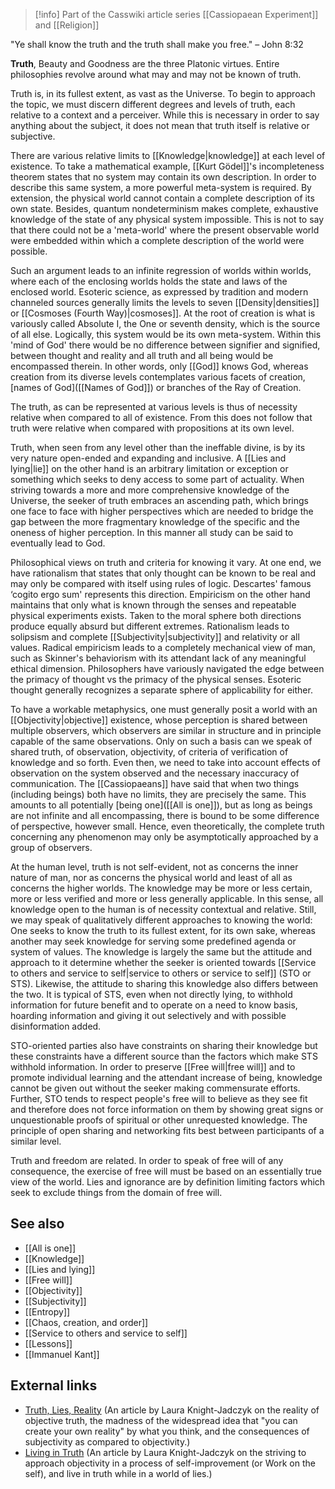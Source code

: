 
> [!info] Part of the Casswiki article series [[Cassiopaean Experiment]] and [[Religion]]

"Ye shall know the truth and the truth shall make you free." – John 8:32

**Truth**, Beauty and Goodness are the three Platonic virtues. Entire philosophies revolve around what may and may not be known of truth.

Truth is, in its fullest extent, as vast as the Universe. To begin to approach the topic, we must discern different degrees and levels of truth, each relative to a context and a perceiver. While this is necessary in order to say anything about the subject, it does not mean that truth itself is relative or subjective.

There are various relative limits to [[Knowledge|knowledge]] at each level of existence. To take a mathematical example, [[Kurt Gödel]]'s incompleteness theorem states that no system may contain its own description. In order to describe this same system, a more powerful meta-system is required. By extension, the physical world cannot contain a complete description of its own state. Besides, quantum nondeterminism makes complete, exhaustive knowledge of the state of any physical system impossible. This is not to say that there could not be a 'meta-world' where the present observable world were embedded within which a complete description of the world were possible.

Such an argument leads to an infinite regression of worlds within worlds, where each of the enclosing worlds holds the state and laws of the enclosed world. Esoteric science, as expressed by tradition and modern channeled sources generally limits the levels to seven [[Density|densities]] or [[Cosmoses (Fourth Way)|cosmoses]]. At the root of creation is what is variously called Absolute I, the One or seventh density, which is the source of all else. Logically, this system would be its own meta-system. Within this 'mind of God' there would be no difference between signifier and signified, between thought and reality and all truth and all being would be encompassed therein. In other words, only [[God]] knows God, whereas creation from its diverse levels contemplates various facets of creation, [names of God]([[Names of God]]) or branches of the Ray of Creation.

The truth, as can be represented at various levels is thus of necessity relative when compared to all of existence. From this does not follow that truth were relative when compared with propositions at its own level.

Truth, when seen from any level other than the ineffable divine, is by its very nature open-ended and expanding and inclusive. A [[Lies and lying|lie]] on the other hand is an arbitrary limitation or exception or something which seeks to deny access to some part of actuality. When striving towards a more and more comprehensive knowledge of the Universe, the seeker of truth embraces an ascending path, which brings one face to face with higher perspectives which are needed to bridge the gap between the more fragmentary knowledge of the specific and the oneness of higher perception. In this manner all study can be said to eventually lead to God.

Philosophical views on truth and criteria for knowing it vary. At one end, we have rationalism that states that only thought can be known to be real and may only be compared with itself using rules of logic. Descartes' famous ‘cogito ergo sum' represents this direction. Empiricism on the other hand maintains that only what is known through the senses and repeatable physical experiments exists. Taken to the moral sphere both directions produce equally absurd but different extremes. Rationalism leads to solipsism and complete [[Subjectivity|subjectivity]] and relativity or all values. Radical empiricism leads to a completely mechanical view of man, such as Skinner's behaviorism with its attendant lack of any meaningful ethical dimension. Philosophers have variously navigated the edge between the primacy of thought vs the primacy of the physical senses. Esoteric thought generally recognizes a separate sphere of applicability for either.

To have a workable metaphysics, one must generally posit a world with an [[Objectivity|objective]] existence, whose perception is shared between multiple observers, which observers are similar in structure and in principle capable of the same observations. Only on such a basis can we speak of shared truth, of observation, objectivity, of criteria of verification of knowledge and so forth. Even then, we need to take into account effects of observation on the system observed and the necessary inaccuracy of communication. The [[Cassiopaeans]] have said that when two things (including beings) both have no limits, they are precisely the same. This amounts to all potentially [being one]([[All is one]]), but as long as beings are not infinite and all encompassing, there is bound to be some difference of perspective, however small. Hence, even theoretically, the complete truth concerning any phenomenon may only be asymptotically approached by a group of observers.

At the human level, truth is not self-evident, not as concerns the inner nature of man, nor as concerns the physical world and least of all as concerns the higher worlds. The knowledge may be more or less certain, more or less verified and more or less generally applicable. In this sense, all knowledge open to the human is of necessity contextual and relative. Still, we may speak of qualitatively different approaches to knowing the world: One seeks to know the truth to its fullest extent, for its own sake, whereas another may seek knowledge for serving some predefined agenda or system of values. The knowledge is largely the same but the attitude and approach to it determine whether the seeker is oriented towards [[Service to others and service to self|service to others or service to self]] (STO or STS). Likewise, the attitude to sharing this knowledge also differs between the two. It is typical of STS, even when not directly lying, to withhold information for future benefit and to operate on a need to know basis, hoarding information and giving it out selectively and with possible disinformation added.

STO-oriented parties also have constraints on sharing their knowledge but these constraints have a different source than the factors which make STS withhold information. In order to preserve [[Free will|free will]] and to promote individual learning and the attendant increase of being, knowledge cannot be given out without the seeker making commensurate efforts. Further, STO tends to respect people's free will to believe as they see fit and therefore does not force information on them by showing great signs or unquestionable proofs of spiritual or other unrequested knowledge. The principle of open sharing and networking fits best between participants of a similar level.

Truth and freedom are related. In order to speak of free will of any consequence, the exercise of free will must be based on an essentially true view of the world. Lies and ignorance are by definition limiting factors which seek to exclude things from the domain of free will.

See also
--------

*   [[All is one]]
*   [[Knowledge]]
*   [[Lies and lying]]
*   [[Free will]]
*   [[Objectivity]]
*   [[Subjectivity]]
*   [[Entropy]]
*   [[Chaos, creation, and order]]
*   [[Service to others and service to self]]
*   [[Lessons]]
*   [[Immanuel Kant]]

External links
--------------

*   [Truth, Lies, Reality](https://cassiopaea.org/2012/08/26/truth-lies-reality/) (An article by Laura Knight-Jadczyk on the reality of objective truth, the madness of the widespread idea that "you can create your own reality" by what you think, and the consequences of subjectivity as compared to objectivity.)
*   [Living in Truth](https://cassiopaea.org/2012/07/05/living-in-truth/) (An article by Laura Knight-Jadczyk on the striving to approach objectivity in a process of self-improvement (or Work on the self), and live in truth while in a world of lies.)